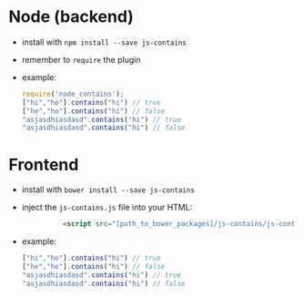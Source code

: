 # Node (backend)

- install with `npm install --save js-contains`
- remember to `require` the plugin
- example:

  ```javascript
  require('node_contains');
  ["hi","ho"].contains("hi") // true
  ["he","ho"].contains("hi") // false
  "asjasdhiasdasd".contains("hi") // true
  "asjasdhiasdasd".contains("hi") // false
  ```

# Frontend

- install with `bower install --save js-contains`
- inject the `js-contains.js` file into your HTML:

  ```html
            <script src="[path_to_bower_packages]/js-contains/js-contains.js"></script>
  ```

- example:

  ```javascript
  ["hi","ho"].contains("hi") // true
  ["he","ho"].contains("hi") // false
  "asjasdhiasdasd".contains("hi") // true
  "asjasdhiasdasd".contains("hi") // false
  ```
